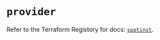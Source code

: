 # `provider`

Refer to the Terraform Registory for docs: [`spotinst`](https://registry.terraform.io/providers/spotinst/spotinst/1.128.0/docs).
